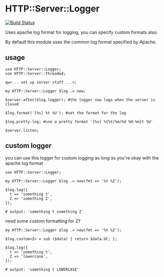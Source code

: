 # HTTP::Server::Logger

[![Build Status](https://travis-ci.org/tony-o/perl6-http-server-logger.svg?branch=master)](https://travis-ci.org/tony-o/perl6-http-server-logger)

Uses apache log format for logging, you can specify custom formats also.

By default this module uses the common log format specified by Apache.

## usage

```perl6
use HTTP::Server::Logger;
use HTTP::Server::Threaded;

qw<... set up server stuff ...>;

my HTTP::Server::Logger $log .= new;

$server.after($log.logger); #the logger now logs when the server is closed

$log.format('[%s] %t %U'); #set the format for the log

$log.pretty-log; #use a pretty format '[%s] %{%Y/%m/%d %H:%m}t %U'

$server.listen;
```

## custom logger

you can use this logger for custom logging as long as you're okay with the apache log format

```perl6
use HTTP::Server::Logger;

my HTTP::Server::Logger $log .= new(fmt => '%t %Z');

$log.log({
  t => 'something t',
  Z => 'something Z',
});

# output: 'something t something Z'
```

need some custom formatting for Z?

```perl6
my HTTP::Server::Logger $log .= new(fmt => '%t %Z');

$log.custom<Z> = sub ($data) { return $data.UC; };

$log.log({
  t => 'something t',
  Z => 'lowercase',
});

# output: 'something t LOWERCASE'
```
